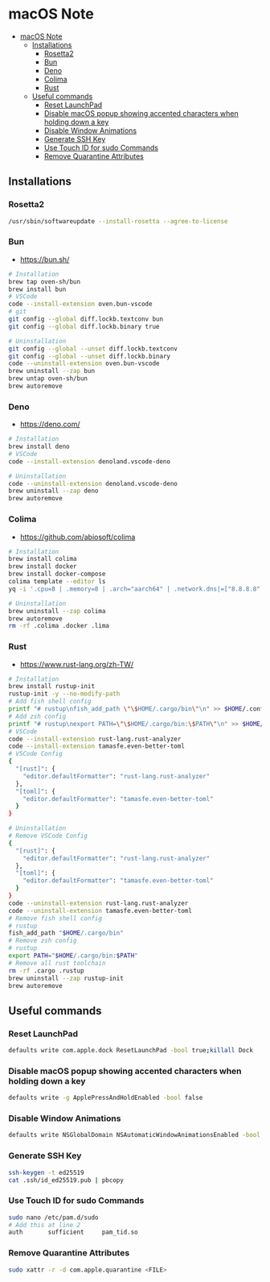 # macOS Note

- [macOS Note](#macos-note)
  - [Installations](#installations)
    - [Rosetta2](#rosetta2)
    - [Bun](#bun)
    - [Deno](#deno)
    - [Colima](#colima)
    - [Rust](#rust)
  - [Useful commands](#useful-commands)
    - [Reset LaunchPad](#reset-launchpad)
    - [Disable macOS popup showing accented characters when holding down a key](#disable-macos-popup-showing-accented-characters-when-holding-down-a-key)
    - [Disable Window Animations](#disable-window-animations)
    - [Generate SSH Key](#generate-ssh-key)
    - [Use Touch ID for sudo Commands](#use-touch-id-for-sudo-commands)
    - [Remove Quarantine Attributes](#remove-quarantine-attributes)

## Installations

### Rosetta2

```sh
/usr/sbin/softwareupdate --install-rosetta --agree-to-license
```

### Bun

- <https://bun.sh/>

```sh
# Installation
brew tap oven-sh/bun
brew install bun
# VSCode
code --install-extension oven.bun-vscode
# git
git config --global diff.lockb.textconv bun
git config --global diff.lockb.binary true
```

```sh
# Uninstallation
git config --global --unset diff.lockb.textconv
git config --global --unset diff.lockb.binary
code --uninstall-extension oven.bun-vscode
brew uninstall --zap bun
brew untap oven-sh/bun
brew autoremove
```

### Deno

- <https://deno.com/>

```sh
# Installation
brew install deno
# VSCode
code --install-extension denoland.vscode-deno
```

```sh
# Uninstallation
code --uninstall-extension denoland.vscode-deno
brew uninstall --zap deno
brew autoremove
```

### Colima

- <https://github.com/abiosoft/colima>

```sh
# Installation
brew install colima
brew install docker
brew install docker-compose
colima template --editor ls
yq -i '.cpu=8 | .memory=8 | .arch="aarch64" | .network.dns|=["8.8.8.8", "8.8.4.4"] | .vmType="vz" | .rosetta=true | .mountType="virtiofs"' "$HOME/.colima/_templates/default.yaml"
```

```sh
# Uninstallation
brew uninstall --zap colima
brew autoremove
rm -rf .colima .docker .lima
```

### Rust

- <https://www.rust-lang.org/zh-TW/>

```sh
# Installation
brew install rustup-init
rustup-init -y --no-modify-path
# Add fish shell config
printf "# rustup\nfish_add_path \"\$HOME/.cargo/bin\"\n" >> $HOME/.config/fish/config.fish
# Add zsh config
printf "# rustup\nexport PATH=\"\$HOME/.cargo/bin:\$PATH\"\n" >> $HOME/.zshrc
# VSCode
code --install-extension rust-lang.rust-analyzer
code --install-extension tamasfe.even-better-toml
# VSCode Config
{
  "[rust]": {
    "editor.defaultFormatter": "rust-lang.rust-analyzer"
  },
  "[toml]": {
    "editor.defaultFormatter": "tamasfe.even-better-toml"
  }
}
```

```sh
# Uninstallation
# Remove VSCode Config
{
  "[rust]": {
    "editor.defaultFormatter": "rust-lang.rust-analyzer"
  },
  "[toml]": {
    "editor.defaultFormatter": "tamasfe.even-better-toml"
  }
}
code --uninstall-extension rust-lang.rust-analyzer
code --uninstall-extension tamasfe.even-better-toml
# Remove fish shell config
# rustup
fish_add_path "$HOME/.cargo/bin"
# Remove zsh config
# rustup
export PATH="$HOME/.cargo/bin:$PATH"
# Remove all rust toolchain
rm -rf .cargo .rustup
brew uninstall --zap rustup-init
brew autoremove
```

## Useful commands

### Reset LaunchPad

```sh
defaults write com.apple.dock ResetLaunchPad -bool true;killall Dock
```

### Disable macOS popup showing accented characters when holding down a key

```sh
defaults write -g ApplePressAndHoldEnabled -bool false
```

### Disable Window Animations

```sh
defaults write NSGlobalDomain NSAutomaticWindowAnimationsEnabled -bool NO
```

### Generate SSH Key

```sh
ssh-keygen -t ed25519
cat .ssh/id_ed25519.pub | pbcopy
```

### Use Touch ID for sudo Commands

```sh
sudo nano /etc/pam.d/sudo
# Add this at line 2
auth       sufficient     pam_tid.so
```

### Remove Quarantine Attributes

```bash
sudo xattr -r -d com.apple.quarantine <FILE>
```
